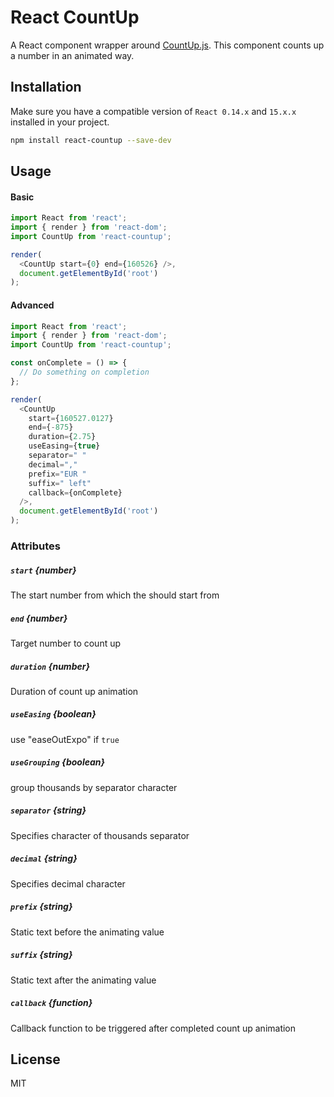 # React CountUp

A React component wrapper around [CountUp.js](https://inorganik.github.io/countUp.js/).
This component counts up a number in an animated way.


## Installation
Make sure you have a compatible version of `React 0.14.x` and `15.x.x` installed in your project.
```bash
npm install react-countup --save-dev
```

## Usage
#### Basic
```js
import React from 'react';
import { render } from 'react-dom';
import CountUp from 'react-countup';

render(
  <CountUp start={0} end={160526} />,
  document.getElementById('root')
);
```
#### Advanced
```js
import React from 'react';
import { render } from 'react-dom';
import CountUp from 'react-countup';

const onComplete = () => {
  // Do something on completion
};

render(
  <CountUp
    start={160527.0127}
    end={-875}
    duration={2.75}
    useEasing={true}
    separator=" "
    decimal=","
    prefix="EUR "
    suffix=" left"
    callback={onComplete}
  />,
  document.getElementById('root')
);
```

### Attributes

##### `start` *{number}*
The start number from which the should start from

##### `end` *{number}*
Target number to count up

##### `duration` *{number}*
Duration of count up animation

##### `useEasing` *{boolean}*
use "easeOutExpo" if `true`

##### `useGrouping` *{boolean}*
group thousands by separator character

##### `separator` *{string}*
Specifies character of thousands separator

##### `decimal` *{string}*
Specifies decimal character

##### `prefix` *{string}*
Static text before the animating value

##### `suffix` *{string}*
Static text after the animating value

##### `callback` *{function}*
Callback function to be triggered after completed count up
 animation

## License
MIT
